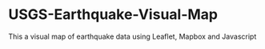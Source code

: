# USGS-Earthquake-Visual-Map
This a visual map of earthquake data using Leaflet, Mapbox and Javascript


